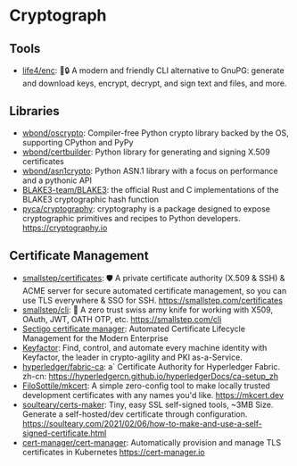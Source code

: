 # Cryptograph

## Tools

- [life4/enc](https://github.com/life4/enc): 🔑🔒 A modern and friendly CLI
  alternative to GnuPG: generate and download keys, encrypt, decrypt, and sign
  text and files, and more.

## Libraries

- [wbond/oscrypto](https://github.com/wbond/oscrypto): Compiler-free Python
  crypto library backed by the OS, supporting CPython and PyPy
- [wbond/certbuilder](https://github.com/wbond/certbuilder): Python library for
  generating and signing X.509 certificates
- [wbond/asn1crypto](https://github.com/wbond/asn1crypto): Python ASN.1 library
  with a focus on performance and a pythonic API
- [BLAKE3-team/BLAKE3](https://github.com/BLAKE3-team/BLAKE3): the official Rust
  and C implementations of the BLAKE3 cryptographic hash function
- [pyca/cryptography](https://github.com/pyca/cryptography): cryptography is a
  package designed to expose cryptographic primitives and recipes to Python
  developers. <https://cryptography.io>

## Certificate Management

- [smallstep/certificates](https://github.com/smallstep/certificates): 🛡️ A
  private certificate authority (X.509 & SSH) & ACME server for secure automated
  certificate management, so you can use TLS everywhere & SSO for SSH.
  <https://smallstep.com/certificates>
- [smallstep/cli](https://github.com/smallstep/cli): 🧰 A zero trust swiss army
  knife for working with X509, OAuth, JWT, OATH OTP, etc.
  <https://smallstep.com/cli>
- [Sectigo certificate manager](https://sectigo.com/enterprise-solutions/certificate-manager):
  Automated Certificate Lifecycle Management for the Modern Enterprise
- [Keyfactor](https://www.keyfactor.com/): Find, control, and automate every
  machine identity with Keyfactor, the leader in crypto-agility and PKI
  as-a-Service.
- [hyperledger/fabric-ca](https://github.com/hyperledger/fabric-ca): a`
  Certificate Authority for Hyperledger Fabric. zh-cn:
  <https://hyperledgercn.github.io/hyperledgerDocs/ca-setup_zh>
- [FiloSottile/mkcert](https://github.com/FiloSottile/mkcert): A simple
  zero-config tool to make locally trusted development certificates with any
  names you'd like. <https://mkcert.dev>
- [soulteary/certs-maker](https://github.com/soulteary/certs-maker): Tiny, easy
  SSL self-signed tools, ~3MB Size. Generate a self-hosted/dev certificate
  through configuration.
  <https://soulteary.com/2021/02/06/how-to-make-and-use-a-self-signed-certificate.html>
- [cert-manager/cert-manager](https://github.com/cert-manager/cert-manager):
  Automatically provision and manage TLS certificates in Kubernetes
  <https://cert-manager.io>
